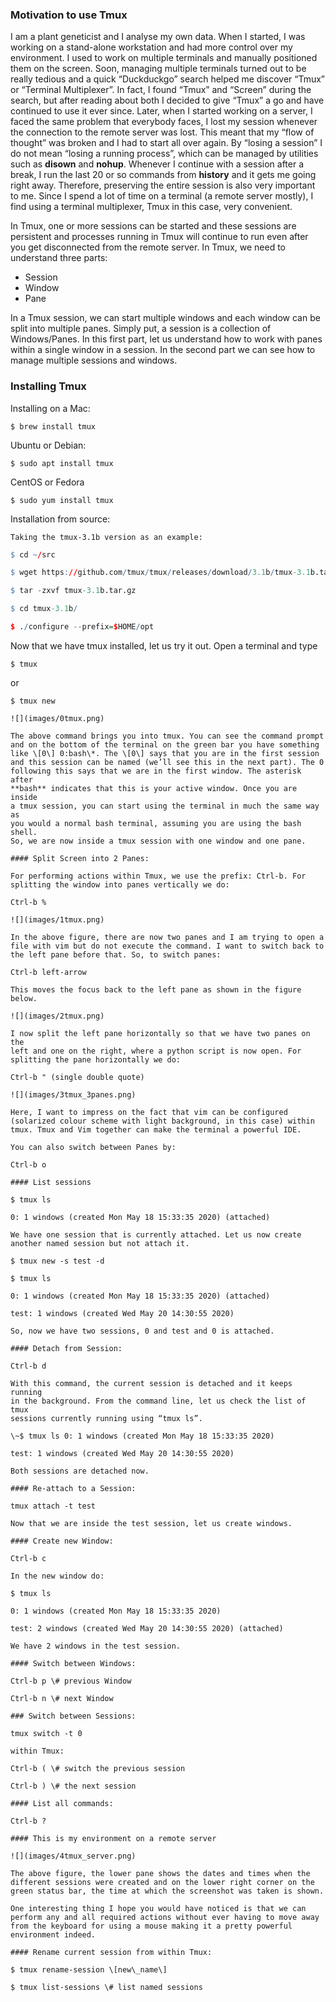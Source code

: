 ### Motivation to use Tmux

I am a plant geneticist and I analyse my own data. When I started, I was
working on a stand-alone workstation and had more control over my
environment. I used to work on multiple terminals and manually
positioned them on the screen. Soon, managing multiple terminals turned
out to be really tedious and a quick “Duckduckgo” search helped me
discover “Tmux” or “Terminal Multiplexer”. In fact, I found “Tmux” and
“Screen” during the search, but after reading about both I decided to
give “Tmux” a go and have continued to use it ever since. Later, when I
started working on a server, I faced the same problem that everybody
faces, I lost my session whenever the connection to the remote server
was lost. This meant that my “flow of thought” was broken and I had to
start all over again. By “losing a session” I do not mean “losing a
running process”, which can be managed by utilities such as **disown**
and **nohup**. Whenever I continue with a session after a break, I run
the last 20 or so commands from **history** and it gets me going right
away. Therefore, preserving the entire session is also very important to
me. Since I spend a lot of time on a terminal (a remote server mostly),
I find using a terminal multiplexer, Tmux in this case, very convenient.

In Tmux, one or more sessions can be started and these sessions are
persistent and processes running in Tmux will continue to run even after
you get disconnected from the remote server. In Tmux, we need to
understand three parts:

-   Session
-   Window
-   Pane

In a Tmux session, we can start multiple windows and each window can be
split into multiple panes. Simply put, a session is a collection of
Windows/Panes. In this first part, let us understand how to work with
panes within a single window in a session. In the second part we can see
how to manage multiple sessions and windows.

### Installing Tmux

Installing on a Mac:
```
$ brew install tmux
```
Ubuntu or Debian:
```
$ sudo apt install tmux
```
CentOS or Fedora
```
$ sudo yum install tmux
```
Installation from source:
```
Taking the tmux-3.1b version as an example:
```

``` r
$ cd ~/src

$ wget https://github.com/tmux/tmux/releases/download/3.1b/tmux-3.1b.tar.gz

$ tar -zxvf tmux-3.1b.tar.gz

$ cd tmux-3.1b/

$ ./configure --prefix=$HOME/opt
```

Now that we have tmux installed, let us try it out. Open a terminal and
type
```
$ tmux
```
or
```
$ tmux new

![](images/0tmux.png)

The above command brings you into tmux. You can see the command prompt
and on the bottom of the terminal on the green bar you have something
like \[0\] 0:bash\*. The \[0\] says that you are in the first session
and this session can be named (we’ll see this in the next part). The 0
following this says that we are in the first window. The asterisk after
**bash** indicates that this is your active window. Once you are inside
a tmux session, you can start using the terminal in much the same way as
you would a normal bash terminal, assuming you are using the bash shell.
So, we are now inside a tmux session with one window and one pane.

#### Split Screen into 2 Panes:

For performing actions within Tmux, we use the prefix: Ctrl-b. For
splitting the window into panes vertically we do:

Ctrl-b %

![](images/1tmux.png)

In the above figure, there are now two panes and I am trying to open a
file with vim but do not execute the command. I want to switch back to
the left pane before that. So, to switch panes:

Ctrl-b left-arrow

This moves the focus back to the left pane as shown in the figure below.

![](images/2tmux.png)

I now split the left pane horizontally so that we have two panes on the
left and one on the right, where a python script is now open. For
splitting the pane horizontally we do:

Ctrl-b " (single double quote)

![](images/3tmux_3panes.png)

Here, I want to impress on the fact that vim can be configured
(solarized colour scheme with light background, in this case) within
tmux. Tmux and Vim together can make the terminal a powerful IDE.

You can also switch between Panes by:

Ctrl-b o

#### List sessions

$ tmux ls

0: 1 windows (created Mon May 18 15:33:35 2020) (attached)

We have one session that is currently attached. Let us now create
another named session but not attach it.

$ tmux new -s test -d

$ tmux ls

0: 1 windows (created Mon May 18 15:33:35 2020) (attached)

test: 1 windows (created Wed May 20 14:30:55 2020)

So, now we have two sessions, 0 and test and 0 is attached.

#### Detach from Session:

Ctrl-b d

With this command, the current session is detached and it keeps running
in the background. From the command line, let us check the list of tmux
sessions currently running using “tmux ls”.

\~$ tmux ls 0: 1 windows (created Mon May 18 15:33:35 2020)

test: 1 windows (created Wed May 20 14:30:55 2020)

Both sessions are detached now.

#### Re-attach to a Session:

tmux attach -t test

Now that we are inside the test session, let us create windows.

#### Create new Window:

Ctrl-b c

In the new window do:

$ tmux ls

0: 1 windows (created Mon May 18 15:33:35 2020)

test: 2 windows (created Wed May 20 14:30:55 2020) (attached)

We have 2 windows in the test session.

#### Switch between Windows:

Ctrl-b p \# previous Window

Ctrl-b n \# next Window

### Switch between Sessions:

tmux switch -t 0

within Tmux:

Ctrl-b ( \# switch the previous session

Ctrl-b ) \# the next session

#### List all commands:

Ctrl-b ?

#### This is my environment on a remote server

![](images/4tmux_server.png)

The above figure, the lower pane shows the dates and times when the
different sessions were created and on the lower right corner on the
green status bar, the time at which the screenshot was taken is shown.

One interesting thing I hope you would have noticed is that we can
perform any and all required actions without ever having to move away
from the keyboard for using a mouse making it a pretty powerful
environment indeed.

#### Rename current session from within Tmux:

$ tmux rename-session \[new\_name\]

$ tmux list-sessions \# list named sessions
